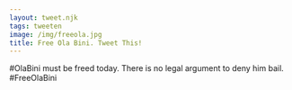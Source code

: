 ```yaml
---
layout: tweet.njk
tags: tweeten
image: /img/freeola.jpg
title: Free Ola Bini. Tweet This!
---
```

 #OlaBini must be freed today. There is no legal argument to deny him bail. #FreeOlaBini

